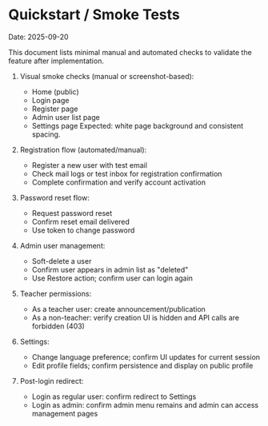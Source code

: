 # Quickstart / Smoke Tests

Date: 2025-09-20

This document lists minimal manual and automated checks to validate the feature after implementation.

1. Visual smoke checks (manual or screenshot-based):
   - Home (public)
   - Login page
   - Register page
   - Admin user list page
   - Settings page
   Expected: white page background and consistent spacing.

2. Registration flow (automated/manual):
   - Register a new user with test email
   - Check mail logs or test inbox for registration confirmation
   - Complete confirmation and verify account activation

3. Password reset flow:
   - Request password reset
   - Confirm reset email delivered
   - Use token to change password

4. Admin user management:
   - Soft-delete a user
   - Confirm user appears in admin list as "deleted"
   - Use Restore action; confirm user can login again

5. Teacher permissions:
   - As a teacher user: create announcement/publication
   - As a non-teacher: verify creation UI is hidden and API calls are forbidden (403)

6. Settings:
   - Change language preference; confirm UI updates for current session
   - Edit profile fields; confirm persistence and display on public profile

7. Post-login redirect:
   - Login as regular user: confirm redirect to Settings
   - Login as admin: confirm admin menu remains and admin can access management pages


